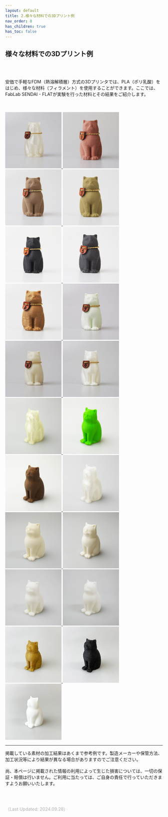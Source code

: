 ```yaml
---
layout: default
title: 2.様々な材料での3Dプリント例
nav_order: 8
has_children: true
has_toc: false
---
```


## 様々な材料での3Dプリント例
<br><br>

安価で手軽なFDM（熱溶解積層）方式の3Dプリンタでは、PLA（ポリ乳酸）をはじめ、様々な材料（フィラメント）を使用することができます。ここでは、FabLab SENDAI - FLATが実験を行った材料とその結果をご紹介します。<br>

<br>
<br>

<a href="https://fablabsendai.github.io/materials-archive/11-01.html" title="(1) PLA透明フィラメント">
<img src="assets/03/img_s/10.jpg" width="180px">
</a>
<a href="https://fablabsendai.github.io/materials-archive/11-02.html" title="(2) 銅フィラメント">
<img src="assets/03/img_s/01.jpg" width="180px">
</a>
<a href="https://fablabsendai.github.io/materials-archive/11-03.html" title="(3) 青銅フィラメント">
<img src="assets/03/img_s/02.jpg" width="180px">
</a>
<a href="https://fablabsendai.github.io/materials-archive/11-04.html" title="(4) 真鍮フィラメント">
<img src="assets/03/img_s/03.jpg" width="180px">
</a>
<a href="https://fablabsendai.github.io/materials-archive/11-05.html" title="(5) 導電性フィラメント">
<img src="assets/03/img_s/04.jpg" width="180px">
</a>
<a href="https://fablabsendai.github.io/materials-archive/11-06.html" title="(6) マグネティックフィラメント">
<img src="assets/03/img_s/05.jpg" width="180px">
</a>
<a href="https://fablabsendai.github.io/materials-archive/11-07.html" title="(7) 竹フィラメント">
<img src="assets/03/img_s/06.jpg" width="180px">
</a>
<a href="https://fablabsendai.github.io/materials-archive/11-08.html" title="(8) ガラス強化フィラメント">
<img src="assets/03/img_s/07.jpg" width="180px">
</a>
<a href="https://fablabsendai.github.io/materials-archive/11-09.html" title="(9) 蓄光フィラメント">
<img src="assets/03/img_s/08-1.jpg" width="180px">
</a>
<a href="https://fablabsendai.github.io/materials-archive/11-10.html" title="(10) 分解性フィラメント">
<img src="assets/03/img_s/09.jpg" width="180px">
</a>
<a href="https://fablabsendai.github.io/materials-archive/11-11.html" title="(11) ルミシスフィラメント">
<img src="assets/03/img_s/11.jpg" width="180px">
</a>
<a href="https://fablabsendai.github.io/materials-archive/11-12.html" title="(12) 高性能コポリエステルフィラメント">
<img src="assets/03/img_s/13.jpg" width="180px">
</a>
<a href="https://fablabsendai.github.io/materials-archive/11-13.html" title="(13) コルク原料フィラメント">
<img src="assets/03/img_s/14.jpg" width="180px">
</a>
<a href="https://fablabsendai.github.io/materials-archive/11-14.html" title="(14) 形状記憶ポリマーフィラメント">
<img src="assets/03/img_s/15.jpg" width="180px">
</a>
<a href="https://fablabsendai.github.io/materials-archive/11-15.html" title="(15) 軽量、高品質PLAフィラメント">
<img src="assets/03/img_s/18.jpg" width="180px">
</a>
<a href="https://fablabsendai.github.io/materials-archive/11-16.html" title="(16) 高品質PLAフィラメント">
<img src="assets/03/img_s/20.jpg" width="180px">
</a>
<a href="https://fablabsendai.github.io/materials-archive/11-17.html" title="(17) “感温性”フィラメント（ユニチカ株式会社）">
<img src="assets/03/img_s/22.jpg" width="180px">
</a>
<a href="https://fablabsendai.github.io/materials-archive/11-18.html" title="(18) フレキシブル3Dプリンティング・フィラメント">
<img src="assets/03/img_s/24.jpg" width="180px">
</a>
<a href="https://fablabsendai.github.io/materials-archive/11-19.html" title="(19) ビール原料フィラメント">
<img src="assets/03/img_s/25.jpg" width="180px">
</a>
<a href="https://fablabsendai.github.io/materials-archive/11-20.html" title="(20) 黒檀フィラメント">
<img src="assets/03/img_s/26.jpg" width="180px">
</a>
<a href="https://fablabsendai.github.io/materials-archive/11-21.html" title="(21) PLA白色フィラメント">
<img src="assets/03/img_s/27.jpg" width="180px">
</a>


<br>

---

掲載している素材の加工結果はあくまで参考例です。製造メーカーや保管方法、加工状況等により結果が異なる場合がありますのでご注意ください。<br>
<br>
尚、本ページに掲載された情報の利用によって生じた損害については、一切の保証・賠償は行いません。ご利用に当たっては、ご自身の責任で行っていただきますようお願いいたします。

<br><br>

<span style="color:#B2B2B2">
（Last Updated: 2024.09.28）
</span>
